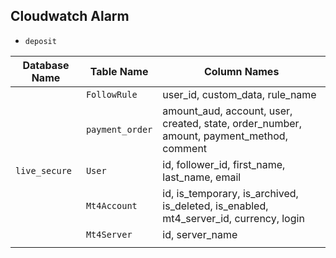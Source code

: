 ## Cloudwatch Alarm
* `deposit`

| Database Name | Table Name | Column Names |
| --- | --- | --- |
|  | `FollowRule` | user_id, custom_data, rule_name |
|  | `payment_order` | amount_aud, account, user, created, state, order_number, amount, payment_method, comment |
| `live_secure` | `User` | id, follower_id, first_name, last_name, email |
|  | `Mt4Account` | id, is_temporary, is_archived, is_deleted, is_enabled, mt4_server_id, currency, login |
|  | `Mt4Server` | id, server_name |
| | |
